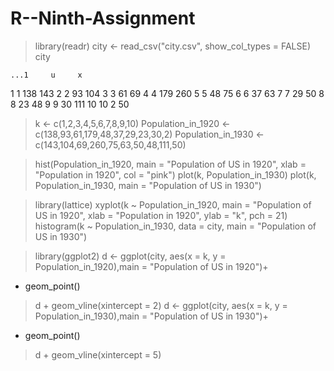 # R--Ninth-Assignment

> library(readr)
> city <- read_csv("city.csv", show_col_types = FALSE)                                                                                         
> city

    ...1     u     x
   <dbl> <dbl> <dbl>
 1     1   138   143
 2     2    93   104
 3     3    61    69
 4     4   179   260
 5     5    48    75
 6     6    37    63
 7     7    29    50
 8     8    23    48
 9     9    30   111
10    10     2    50


> k <- c(1,2,3,4,5,6,7,8,9,10)
> Population_in_1920 <- c(138,93,61,179,48,37,29,23,30,2)
> Population_in_1930 <- c(143,104,69,260,75,63,50,48,111,50)

> hist(Population_in_1920, main = "Population of US in 1920", xlab = "Population in 1920", col = "pink")
> plot(k, Population_in_1930)
> plot(k, Population_in_1930, main = "Population of US in 1930")


> library(lattice)
> xyplot(k ~ Population_in_1920, main = "Population of US in 1920", xlab = "Population in 1920", ylab = "k", pch = 21)
> histogram(k ~ Population_in_1930, data = city, main = "Population of US in 1930")


> library(ggplot2)
> d <- ggplot(city, aes(x = k, y = Population_in_1920),main = "Population of US in 1920")+
+    geom_point()
> d + geom_vline(xintercept = 2)
> d <- ggplot(city, aes(x = k, y = Population_in_1930),main = "Population of US in 1930")+
+    geom_point()
> d + geom_vline(xintercept = 5)
